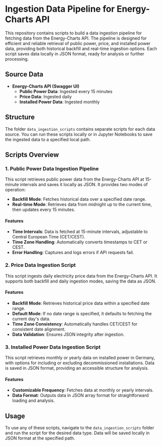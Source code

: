 # Ingestion Data Pipeline for Energy-Charts API

This repository contains scripts to build a data ingestion pipeline for fetching data from the Energy-Charts API. The pipeline is designed for efficient and reliable retrieval of public power, price, and installed power data, providing both historical backfill and real-time ingestion options. Each script saves data locally in JSON format, ready for analysis or further processing.

## Source Data

- **Energy-Charts API (Swagger UI)**
  - **Public Power Data**: Ingested every 15 minutes
  - **Price Data**: Ingested daily
  - **Installed Power Data**: Ingested monthly

## Structure

The folder `data_ingestion_scripts` contains separate scripts for each data source. You can run these scripts locally or in Jupyter Notebooks to save the ingested data to a specified local path.

## Scripts Overview

### 1. Public Power Data Ingestion Pipeline

This script retrieves public power data from the Energy-Charts API at 15-minute intervals and saves it locally as JSON. It provides two modes of operation:

- **Backfill Mode**: Fetches historical data over a specified date range.
- **Real-time Mode**: Retrieves data from midnight up to the current time, then updates every 15 minutes.

#### Features

- **Time Intervals**: Data is fetched at 15-minute intervals, adjustable to Central European Time (CET/CEST).
- **Time Zone Handling**: Automatically converts timestamps to CET or CEST.
- **Error Handling**: Captures and logs errors if API requests fail.

### 2. Price Data Ingestion Script

This script ingests daily electricity price data from the Energy-Charts API. It supports both backfill and daily ingestion modes, saving the data as JSON.

#### Features

- **Backfill Mode**: Retrieves historical price data within a specified date range.
- **Default Mode**: If no date range is specified, it defaults to fetching the current day's data.
- **Time Zone Consistency**: Automatically handles CET/CEST for consistent date alignment.
- **Data Validation**: Ensures JSON integrity after ingestion.

### 3. Installed Power Data Ingestion Script

This script retrieves monthly or yearly data on installed power in Germany, with options for including or excluding decommissioned installations. Data is saved in JSON format, providing an accessible structure for analysis.

#### Features

- **Customizable Frequency**: Fetches data at monthly or yearly intervals.
- **Data Format**: Outputs data in JSON array format for straightforward loading and analysis.

## Usage

To use any of these scripts, navigate to the `data_ingestion_scripts` folder and run the script for the desired data type. Data will be saved locally in JSON format at the specified path.

